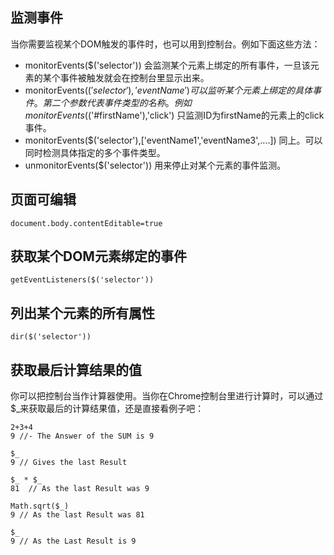 ## 监测事件
当你需要监视某个DOM触发的事件时，也可以用到控制台。例如下面这些方法：
- monitorEvents($('selector')) 会监测某个元素上绑定的所有事件，一旦该元素的某个事件被触发就会在控制台里显示出来。
-  monitorEvents($('selector'),'eventName') 可以监听某个元素上绑定的具体事件。第二个参数代表事件类型的名称。例如 monitorEvents($('#firstName'),'click') 只监测ID为firstName的元素上的click事件。
- monitorEvents($('selector'),['eventName1','eventName3',….]) 同上。可以同时检测具体指定的多个事件类型。
- unmonitorEvents($('selector')) 用来停止对某个元素的事件监测。
  

## 页面可编辑

```
document.body.contentEditable=true
```

## 获取某个DOM元素绑定的事件

```
getEventListeners($('selector'))
```

## 列出某个元素的所有属性

```
dir($('selector')) 
```

## 获取最后计算结果的值

你可以把控制台当作计算器使用。当你在Chrome控制台里进行计算时，可以通过$_来获取最后的计算结果值，还是直接看例子吧：
```
2+3+4
9 //- The Answer of the SUM is 9

$_
9 // Gives the last Result

$_ * $_
81  // As the last Result was 9

Math.sqrt($_)
9 // As the last Result was 81

$_
9 // As the Last Result is 9
```
